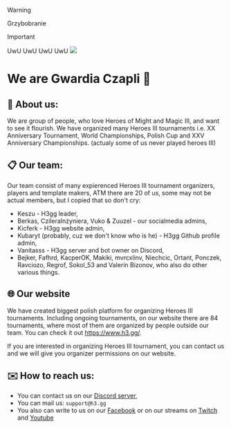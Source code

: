 > [!WARNING]
> Grzybobranie

> [!IMPORTANT]
> UwU UwU UwU UwU
> ![](https://media.discordapp.net/attachments/1022538414328913930/1216040283406467162/image.png?ex=66082b44&is=65f5b644&hm=247cc5c49e003dc93d5f4ae2c556061ed35c96e7fecff1051641c66ceefa3451&=&format=webp&quality=lossless&width=550&height=310)

# We are Gwardia Czapli 👋

## 🐎 About us:

We are group of people, who love Heroes of Might and Magic III, and want to see it flourish.
We have organized many Heroes III tournaments i.e. XX Anniversary Tournament, World Championships, Polish Cup and XXV Anniversary Championships. (actualy some of us never played heroes III)

## 📋 Our team:

Our team consist of many expierenced Heroes III tournament organizers, players and template makers, ATM there are 20 of us, some may not be actual members, but I copied that so don't cry:

- Keszu - H3gg leader,
- Berkas, CzileraInżyniera, Vuko & Zuuzel - our socialmedia admins,
- Kicferk - H3gg website admin,
- Kubaryt (probably, cuz we don't know who is he) - H3gg Github profile admin,
- Vanitasss - H3gg server and bot owner on Discord,
- Bejker, Fafhrd, KacperOK, Makiki, mvrcxlinv, Niechcic, Ortant, Ponczek, Ravciozo, Regrof, Sokol_53 and Valerin Bizonov, who also do other various things.

## 🌐 Our website

We have created biggest polish platform for organizing Heroes III tournaments.
Including ongoing tournaments, on our website there are 84 tournaments, where most of them are organized by people outside our team.
You can check it out https://www.h3.gg/.

If you are interested in organizing Heroes III tournament, you can contact us and we will give you organizer permissions on our website.

## ✉️ How to reach us:

- You can contact us on our [Discord server](https://discord.com/invite/WPXRs5aX89),
- You can mail us: `support@h3.gg`
- You also can write to us on our [Facebook](https://www.facebook.com/h3ggg/) or on our streams on [Twitch](https://twitch.tv/h3gg) and [Youtube](https://www.youtube.com/@H3ggtournaments)
